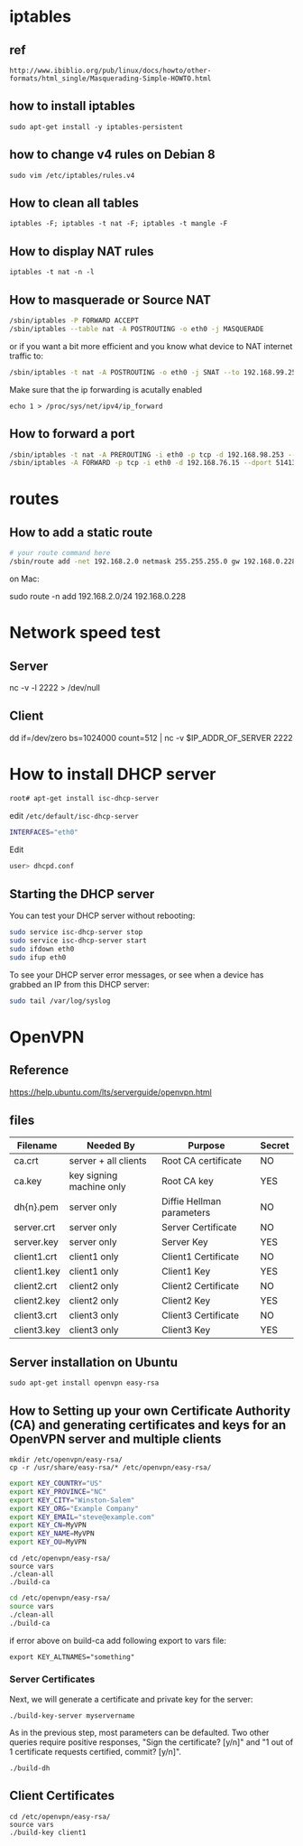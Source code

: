

# iptables

## ref

    http://www.ibiblio.org/pub/linux/docs/howto/other-formats/html_single/Masquerading-Simple-HOWTO.html

## how to install iptables

    sudo apt-get install -y iptables-persistent
    
## how to change v4 rules on Debian 8

    sudo vim /etc/iptables/rules.v4

## How to clean all tables

    iptables -F; iptables -t nat -F; iptables -t mangle -F

## How to display NAT rules

    iptables -t nat -n -l


## How to masquerade or Source NAT

```sh
/sbin/iptables -P FORWARD ACCEPT
/sbin/iptables --table nat -A POSTROUTING -o eth0 -j MASQUERADE
```
or if you want a bit more efficient and you know what device to NAT internet traffic to:
```sh
/sbin/iptables -t nat -A POSTROUTING -o eth0 -j SNAT --to 192.168.99.253
```

Make sure that the ip forwarding is acutally enabled

    echo 1 > /proc/sys/net/ipv4/ip_forward

## How to forward a port

```sh
/sbin/iptables -t nat -A PREROUTING -i eth0 -p tcp -d 192.168.98.253 --dport 51413 -j DNAT --to 192.168.76.15:51413
/sbin/iptables -A FORWARD -p tcp -i eth0 -d 192.168.76.15 --dport 51413 -j ACCEPT
```

# routes

## How to add a static route

```sh
# your route command here
/sbin/route add -net 192.168.2.0 netmask 255.255.255.0 gw 192.168.0.228
```

on Mac:

sudo route -n add 192.168.2.0/24 192.168.0.228

# Network speed test

## Server
nc -v -l 2222 > /dev/null

## Client
dd if=/dev/zero bs=1024000 count=512 | nc -v $IP_ADDR_OF_SERVER 2222


# How to install DHCP server

```sh
root# apt-get install isc-dhcp-server
```

edit `/etc/default/isc-dhcp-server`

```sh
INTERFACES="eth0"
```

Edit

```sh
user> dhcpd.conf 
```

## Starting the DHCP server

You can test your DHCP server without rebooting:

```sh
sudo service isc-dhcp-server stop
sudo service isc-dhcp-server start
sudo ifdown eth0
sudo ifup eth0
```

To see your DHCP server error messages, or see when a device has grabbed an IP from this DHCP server:

```sh
sudo tail /var/log/syslog
```

# OpenVPN

## Reference

https://help.ubuntu.com/lts/serverguide/openvpn.html

## files


|Filename	|Needed By	|Purpose	|Secret|
|-----------|-----------|-----------|------|
|ca.crt	|server + all clients	|Root CA certificate	|NO|
|ca.key	|key signing machine only	|Root CA key	|YES|
|dh{n}.pem	|server only	|Diffie Hellman parameters	|NO|
|server.crt	|server only	|Server Certificate	|NO|
|server.key	|server only	|Server Key	|YES|
|client1.crt	|client1 only	|Client1 Certificate	|NO|
|client1.key	|client1 only	|Client1 Key	|YES|
|client2.crt	|client2 only	|Client2 Certificate	|NO|
|client2.key	|client2 only	|Client2 Key	|YES|
|client3.crt	|client3 only	|Client3 Certificate	|NO|
|client3.key	|client3 only	|Client3 Key	|YES|


## Server installation on Ubuntu

    sudo apt-get install openvpn easy-rsa
    

## How to Setting up your own Certificate Authority (CA) and generating certificates and keys for an OpenVPN server and multiple clients

    mkdir /etc/openvpn/easy-rsa/
    cp -r /usr/share/easy-rsa/* /etc/openvpn/easy-rsa/


```sh
export KEY_COUNTRY="US"
export KEY_PROVINCE="NC"
export KEY_CITY="Winston-Salem"
export KEY_ORG="Example Company"
export KEY_EMAIL="steve@example.com"
export KEY_CN=MyVPN
export KEY_NAME=MyVPN
export KEY_OU=MyVPN
```

    cd /etc/openvpn/easy-rsa/
    source vars
    ./clean-all
    ./build-ca

```sh
cd /etc/openvpn/easy-rsa/
source vars
./clean-all
./build-ca
```

if error above on build-ca add following export to vars file:

    export KEY_ALTNAMES="something"
    
### Server Certificates

Next, we will generate a certificate and private key for the server:

    ./build-key-server myservername

As in the previous step, most parameters can be defaulted. Two other queries require positive responses, "Sign the certificate? [y/n]" and "1 out of 1 certificate requests certified, commit? [y/n]".

    ./build-dh
    

## Client Certificates

    cd /etc/openvpn/easy-rsa/
    source vars
    ./build-key client1
    
## 
    

